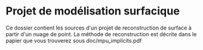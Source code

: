 # Projet de modélisation surfacique

Ce dossier contient les sources d'un projet de reconstruction de surface
à partir d'un nuage de point.
La méthode de reconstruction est décrite dans le papier que vous trouverez
sous doc/mpu_implicits.pdf
